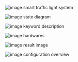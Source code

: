 ![image](https://user-images.githubusercontent.com/113822588/206065056-41c1f5fe-7dd2-41d2-87f7-b01f30017238.png)
smart traffic light system

![image](https://user-images.githubusercontent.com/113822588/206210578-8e6b19c2-3ae2-4459-8552-cf2786d756c3.png)
state diagram

![image](https://user-images.githubusercontent.com/113822588/206223791-c76e1572-7b9a-4466-93b0-9632aaec0237.png)
keyword description

![image](https://user-images.githubusercontent.com/113822588/209275039-32aaf079-4ce9-4c94-9b37-18141d1930a5.png)
hardwares

![image](https://user-images.githubusercontent.com/113822588/209325715-9f5c9bc2-f530-4687-b8cc-b0e707204ee7.png)
result image

![image](https://user-images.githubusercontent.com/113822588/209328113-a6e3a4a0-5a61-4507-b9f5-9ba75375adf7.png)
configuration overview
